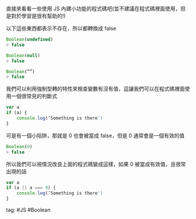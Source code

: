 直接來看看一些使用 JS 內建小功能的程式碼吧(並不建議在程式碼裡面使用，但是對於學習是很有幫助的!)

以下這些東西都表示不存在，所以都轉換成 false
```js
Boolean(undefined)
> false

Boolean(null)
> false

Boolean(“”)
> false
```
我們可以利用強制型轉的特性來檢查變數有沒有值，這讓我們可以在程式碼裡面使用一個很常見的判斷式
```js
var a
if (a) {
	console.log(’Something is there')
}
```

可是有一個小陷阱，那就是 0 也會被當成 false，但是 0 通常會是一個有效的值
```js
Boolean(0)
> false
```

所以我們可以視情況改良上面的程式碼變成這樣，如果 0 被當成有效值，且很常出現的話
```js
var a
if (a || a === 0) {
	console.log(’Something is there')
}
```

tag: #JS #Boolean
